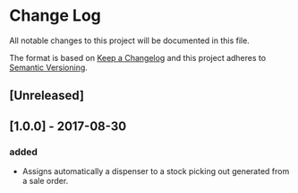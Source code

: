 # Change Log
All notable changes to this project will be documented in this file.

The format is based on [Keep a Changelog](http://keepachangelog.com/)
and this project adheres to [Semantic Versioning](http://semver.org/).

## [Unreleased]


## [1.0.0] - 2017-08-30
### added
- Assigns automatically a dispenser to a stock picking out generated from a sale order.
